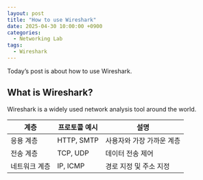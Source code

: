 ```yaml
---
layout: post
title: "How to use Wireshark"
date: 2025-04-30 10:00:00 +0900
categories:
  - Networking Lab
tags:
  - Wireshark
---
```


Today’s post is about how to use Wireshark.

## What is Wireshark?

Wireshark is a widely used network analysis tool around the world.

| 계층       | 프로토콜 예시 | 설명                     |
|------------|----------------|--------------------------|
| 응용 계층  | HTTP, SMTP     | 사용자와 가장 가까운 계층 |
| 전송 계층  | TCP, UDP       | 데이터 전송 제어         |
| 네트워크 계층 | IP, ICMP     | 경로 지정 및 주소 지정   |
  
